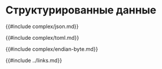 # Структурированные данные

{{#include complex/json.md}}

{{#include complex/toml.md}}

{{#include complex/endian-byte.md}}

{{#include ../links.md}}
